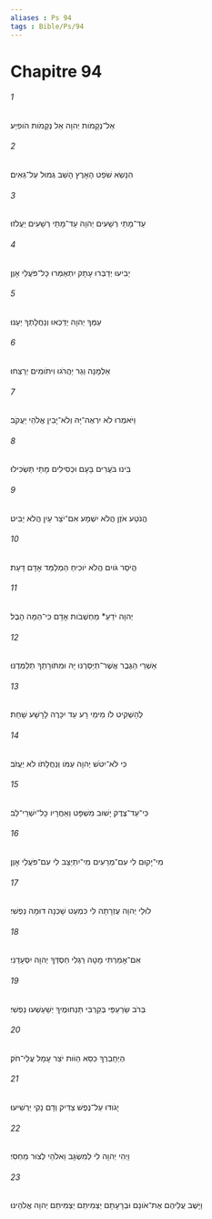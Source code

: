 ```yaml
---
aliases : Ps 94
tags : Bible/Ps/94
---
```


# Chapitre 94

###### 1
אֵל־נְקָמֹות יְהוָה אֵל נְקָמֹות הֹופִיַע׃
###### 2
הִנָּשֵׂא שֹׁפֵט הָאָרֶץ הָשֵׁב גְּמוּל עַל־גֵּאִים׃
###### 3
עַד־מָתַי רְשָׁעִים יְהוָה עַד־מָתַי רְשָׁעִים יַעֲלֹזוּ׃
###### 4
יַבִּיעוּ יְדַבְּרוּ עָתָק יִתְאַמְּרוּ כָּל־פֹּעֲלֵי אָוֶן׃
###### 5
עַמְּךָ יְהוָה יְדַכְּאוּ וְנַחֲלָתְךָ יְעַנּוּ׃
###### 6
אַלְמָנָה וְגֵר יַהֲרֹגוּ וִיתֹומִים יְרַצֵּחוּ׃
###### 7
וַיֹּאמְרוּ לֹא יִרְאֶה־יָּהּ וְלֹא־יָבִין אֱלֹהֵי יַעֲקֹב׃
###### 8
בִּינוּ בֹּעֲרִים בָּעָם וּכְסִילִים מָתַי תַּשְׂכִּילוּ׃
###### 9
הֲנֹטַע אֹזֶן הֲלֹא יִשְׁמָע אִם־יֹצֵר עַיִן הֲלֹא יַבִּיט׃
###### 10
הֲיֹסֵר גֹּויִם הֲלֹא יֹוכִיחַ הַמְלַמֵּד אָדָם דָּעַת׃
###### 11
יְהוָה יֹדֵעַ* מַחְשְׁבֹות אָדָם כִּי־הֵמָּה הָבֶל׃
###### 12
אַשְׁרֵי הַגֶּבֶר אֲשֶׁר־תְּיַסְּרֶנּוּ יָּהּ וּמִתֹּורָתְךָ תְלַמְּדֶנּוּ׃
###### 13
לְהַשְׁקִיט לֹו מִימֵי רָע עַד יִכָּרֶה לָרָשָׁע שָׁחַת׃
###### 14
כִּי לֹא־יִטֹּשׁ יְהוָה עַמֹּו וְנַחֲלָתֹו לֹא יַעֲזֹב׃
###### 15
כִּי־עַד־צֶדֶק יָשׁוּב מִשְׁפָּט וְאַחֲרָיו כָּל־יִשְׁרֵי־לֵב׃
###### 16
מִי־יָקוּם לִי עִם־מְרֵעִים מִי־יִתְיַצֵּב לִי עִם־פֹּעֲלֵי אָוֶן׃
###### 17
לוּלֵי יְהוָה עֶזְרָתָה לִּי כִּמְעַט שָׁכְנָה דוּמָה נַפְשִׁי׃
###### 18
אִם־אָמַרְתִּי מָטָה רַגְלִי חַסְדְּךָ יְהוָה יִסְעָדֵנִי׃
###### 19
בְּרֹב שַׂרְעַפַּי בְּקִרְבִּי תַּנְחוּמֶיךָ יְשַׁעַשְׁעוּ נַפְשִׁי׃
###### 20
הַיְחָבְרְךָ כִּסֵּא הַוֹּות יֹצֵר עָמָל עֲלֵי־חֹק׃
###### 21
יָגֹודּוּ עַל־נֶפֶשׁ צַדִּיק וְדָם נָקִי יַרְשִׁיעוּ׃
###### 22
וַיְהִי יְהוָה לִי לְמִשְׂגָּב וֵאלֹהַי לְצוּר מַחְסִי׃
###### 23
וַיָּשֶׁב עֲלֵיהֶם אֶת־אֹונָם וּבְרָעָתָם יַצְמִיתֵם יַצְמִיתֵם יְהוָה אֱלֹהֵינוּ׃
